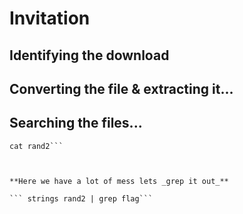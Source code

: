 # Invitation

## Identifying the download

## Converting the file & extracting it...

## Searching the files...

```cat log.txt
cat rand2```



**Here we have a lot of mess lets _grep it out_**

``` strings rand2 | grep flag```


